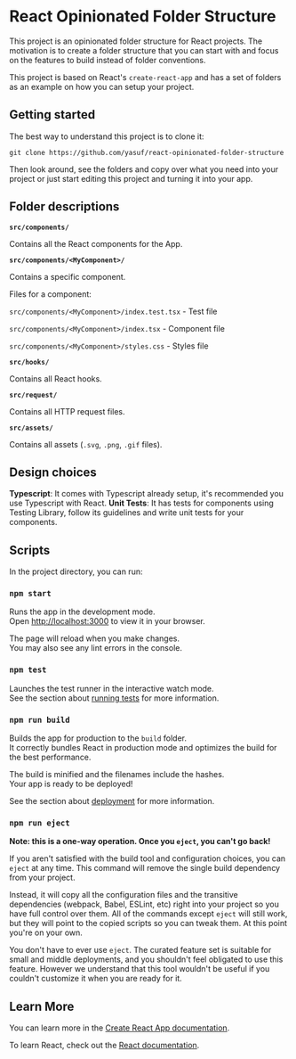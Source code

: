 # React Opinionated Folder Structure

This project is an opinionated folder structure for React projects. The motivation is to create a folder structure that you can start with and focus on the features to build instead of folder conventions.

This project is based on React's `create-react-app` and has a set of folders as an example on how you can setup your project.

## Getting started

The best way to understand this project is to clone it:

```
git clone https://github.com/yasuf/react-opinionated-folder-structure
```

Then look around, see the folders and copy over what you need into your project or just start editing this project and turning it into your app.

## Folder descriptions

**`src/components/`**

Contains all the React components for the App.

**`src/components/<MyComponent>/`**

Contains a specific component.

Files for a component:

`src/components/<MyComponent>/index.test.tsx` - Test file

`src/components/<MyComponent>/index.tsx` - Component file

`src/components/<MyComponent>/styles.css` - Styles file

**`src/hooks/`**

Contains all React hooks.

**`src/request/`**

Contains all HTTP request files.

**`src/assets/`**

Contains all assets (`.svg`, `.png`, `.gif` files).

## Design choices

**Typescript**: It comes with Typescript already setup,  it's recommended you use Typescript with React.
**Unit Tests**: It has tests for components using Testing Library, follow its guidelines and write unit tests for your components.

## Scripts

In the project directory, you can run:

### `npm start`

Runs the app in the development mode.\
Open [http://localhost:3000](http://localhost:3000) to view it in your browser.

The page will reload when you make changes.\
You may also see any lint errors in the console.

### `npm test`

Launches the test runner in the interactive watch mode.\
See the section about [running tests](https://facebook.github.io/create-react-app/docs/running-tests) for more information.

### `npm run build`

Builds the app for production to the `build` folder.\
It correctly bundles React in production mode and optimizes the build for the best performance.

The build is minified and the filenames include the hashes.\
Your app is ready to be deployed!

See the section about [deployment](https://facebook.github.io/create-react-app/docs/deployment) for more information.

### `npm run eject`

**Note: this is a one-way operation. Once you `eject`, you can't go back!**

If you aren't satisfied with the build tool and configuration choices, you can `eject` at any time. This command will remove the single build dependency from your project.

Instead, it will copy all the configuration files and the transitive dependencies (webpack, Babel, ESLint, etc) right into your project so you have full control over them. All of the commands except `eject` will still work, but they will point to the copied scripts so you can tweak them. At this point you're on your own.

You don't have to ever use `eject`. The curated feature set is suitable for small and middle deployments, and you shouldn't feel obligated to use this feature. However we understand that this tool wouldn't be useful if you couldn't customize it when you are ready for it.

## Learn More

You can learn more in the [Create React App documentation](https://facebook.github.io/create-react-app/docs/getting-started).

To learn React, check out the [React documentation](https://reactjs.org/).
